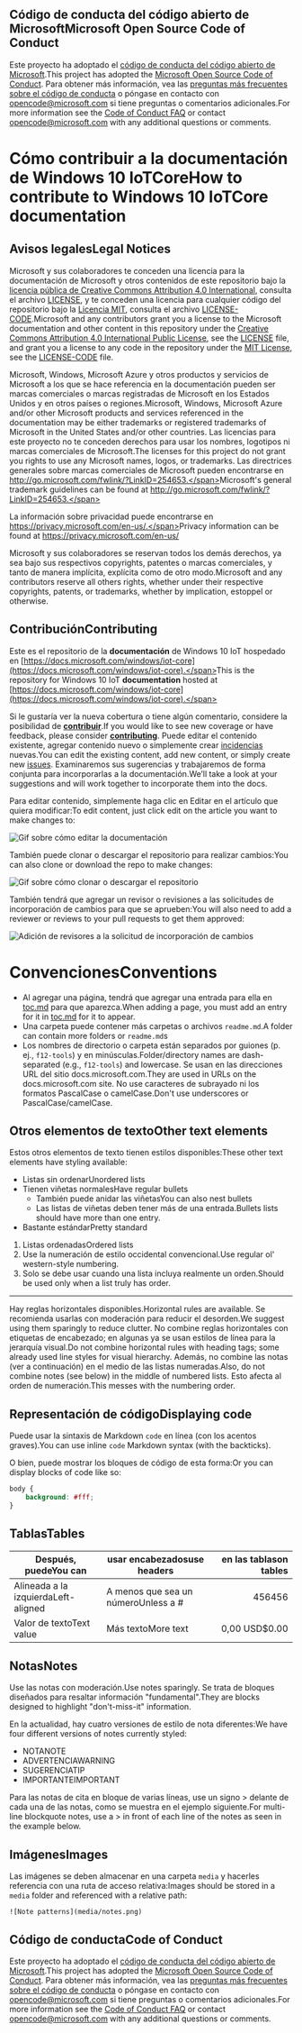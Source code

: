 ## <a name="microsoft-open-source-code-of-conduct"></a><span data-ttu-id="9b90e-101">Código de conducta del código abierto de Microsoft</span><span class="sxs-lookup"><span data-stu-id="9b90e-101">Microsoft Open Source Code of Conduct</span></span>

<span data-ttu-id="9b90e-102">Este proyecto ha adoptado el [código de conducta del código abierto de Microsoft](https://opensource.microsoft.com/codeofconduct/).</span><span class="sxs-lookup"><span data-stu-id="9b90e-102">This project has adopted the [Microsoft Open Source Code of Conduct](https://opensource.microsoft.com/codeofconduct/).</span></span>
<span data-ttu-id="9b90e-103">Para obtener más información, vea las [preguntas más frecuentes sobre el código de conducta](https://opensource.microsoft.com/codeofconduct/faq/) o póngase en contacto con [opencode@microsoft.com](mailto:opencode@microsoft.com) si tiene preguntas o comentarios adicionales.</span><span class="sxs-lookup"><span data-stu-id="9b90e-103">For more information see the [Code of Conduct FAQ](https://opensource.microsoft.com/codeofconduct/faq/) or contact [opencode@microsoft.com](mailto:opencode@microsoft.com) with any additional questions or comments.</span></span>

# <a name="how-to-contribute-to-windows-10-iotcore-documentation"></a><span data-ttu-id="9b90e-104">Cómo contribuir a la documentación de Windows 10 IoTCore</span><span class="sxs-lookup"><span data-stu-id="9b90e-104">How to contribute to Windows 10 IoTCore documentation</span></span>

## <a name="legal-notices"></a><span data-ttu-id="9b90e-105">Avisos legales</span><span class="sxs-lookup"><span data-stu-id="9b90e-105">Legal Notices</span></span>
<span data-ttu-id="9b90e-106">Microsoft y sus colaboradores te conceden una licencia para la documentación de Microsoft y otros contenidos de este repositorio bajo la [licencia pública de Creative Commons Attribution 4.0 International](https://creativecommons.org/licenses/by/4.0/legalcode), consulta el archivo [LICENSE](LICENSE), y te conceden una licencia para cualquier código del repositorio bajo la [Licencia MIT](https://opensource.org/licenses/MIT), consulta el archivo [LICENSE-CODE](LICENSE-CODE).</span><span class="sxs-lookup"><span data-stu-id="9b90e-106">Microsoft and any contributors grant you a license to the Microsoft documentation and other content in this repository under the [Creative Commons Attribution 4.0 International Public License](https://creativecommons.org/licenses/by/4.0/legalcode), see the [LICENSE](LICENSE) file, and grant you a license to any code in the repository under the [MIT License](https://opensource.org/licenses/MIT), see the [LICENSE-CODE](LICENSE-CODE) file.</span></span>

<span data-ttu-id="9b90e-107">Microsoft, Windows, Microsoft Azure y otros productos y servicios de Microsoft a los que se hace referencia en la documentación pueden ser marcas comerciales o marcas registradas de Microsoft en los Estados Unidos y en otros países o regiones.</span><span class="sxs-lookup"><span data-stu-id="9b90e-107">Microsoft, Windows, Microsoft Azure and/or other Microsoft products and services referenced in the documentation may be either trademarks or registered trademarks of Microsoft in the United States and/or other countries.</span></span>
<span data-ttu-id="9b90e-108">Las licencias para este proyecto no te conceden derechos para usar los nombres, logotipos ni marcas comerciales de Microsoft.</span><span class="sxs-lookup"><span data-stu-id="9b90e-108">The licenses for this project do not grant you rights to use any Microsoft names, logos, or trademarks.</span></span>
<span data-ttu-id="9b90e-109">Las directrices generales sobre marcas comerciales de Microsoft pueden encontrarse en http://go.microsoft.com/fwlink/?LinkID=254653.</span><span class="sxs-lookup"><span data-stu-id="9b90e-109">Microsoft's general trademark guidelines can be found at http://go.microsoft.com/fwlink/?LinkID=254653.</span></span>

<span data-ttu-id="9b90e-110">La información sobre privacidad puede encontrarse en https://privacy.microsoft.com/en-us/.</span><span class="sxs-lookup"><span data-stu-id="9b90e-110">Privacy information can be found at https://privacy.microsoft.com/en-us/</span></span>

<span data-ttu-id="9b90e-111">Microsoft y sus colaboradores se reservan todos los demás derechos, ya sea bajo sus respectivos copyrights, patentes o marcas comerciales, y tanto de manera implícita, explícita como de otro modo.</span><span class="sxs-lookup"><span data-stu-id="9b90e-111">Microsoft and any contributors reserve all others rights, whether under their respective copyrights, patents, or trademarks, whether by implication, estoppel or otherwise.</span></span>

## <a name="contributing"></a><span data-ttu-id="9b90e-112">Contribución</span><span class="sxs-lookup"><span data-stu-id="9b90e-112">Contributing</span></span>

<span data-ttu-id="9b90e-113">Este es el repositorio de la **documentación** de Windows 10 IoT hospedado en [https://docs.microsoft.com/windows/iot-core](https://docs.microsoft.com/windows/iot-core).</span><span class="sxs-lookup"><span data-stu-id="9b90e-113">This is the repository for Windows 10 IoT **documentation** hosted at [https://docs.microsoft.com/windows/iot-core](https://docs.microsoft.com/windows/iot-core).</span></span>

<span data-ttu-id="9b90e-114">Si le gustaría ver la nueva cobertura o tiene algún comentario, considere la posibilidad de [**contribuir**](/CONTRIBUTING.md).</span><span class="sxs-lookup"><span data-stu-id="9b90e-114">If you would like to see new coverage or have feedback, please consider [**contributing**](/CONTRIBUTING.md).</span></span>  <span data-ttu-id="9b90e-115">Puede editar el contenido existente, agregar contenido nuevo o simplemente crear [incidencias](https://github.com/MicrosoftDocs/windows-iotcore-docs/issues) nuevas.</span><span class="sxs-lookup"><span data-stu-id="9b90e-115">You can edit the existing content, add new content, or simply create new [issues](https://github.com/MicrosoftDocs/windows-iotcore-docs/issues).</span></span> <span data-ttu-id="9b90e-116">Examinaremos sus sugerencias y trabajaremos de forma conjunta para incorporarlas a la documentación.</span><span class="sxs-lookup"><span data-stu-id="9b90e-116">We’ll take a look at your suggestions and will work together to incorporate them into the docs.</span></span>

<span data-ttu-id="9b90e-117">Para editar contenido, simplemente haga clic en Editar en el artículo que quiera modificar:</span><span class="sxs-lookup"><span data-stu-id="9b90e-117">To edit content, just click edit on the article you want to make changes to:</span></span>

![Gif sobre cómo editar la documentación](windows-iotcore/media/edit-doc.gif)


<span data-ttu-id="9b90e-119">También puede clonar o descargar el repositorio para realizar cambios:</span><span class="sxs-lookup"><span data-stu-id="9b90e-119">You can also clone or download the repo to make changes:</span></span>

![Gif sobre cómo clonar o descargar el repositorio](windows-iotcore/media/download-repo.gif)

<span data-ttu-id="9b90e-121">También tendrá que agregar un revisor o revisiones a las solicitudes de incorporación de cambios para que se aprueben:</span><span class="sxs-lookup"><span data-stu-id="9b90e-121">You will also need to add a reviewer or reviews to your pull requests to get them approved:</span></span>

![Adición de revisores a la solicitud de incorporación de cambios](windows-iotcore/media/reviewers.gif)

# <a name="conventions"></a><span data-ttu-id="9b90e-123">Convenciones</span><span class="sxs-lookup"><span data-stu-id="9b90e-123">Conventions</span></span>
  - <span data-ttu-id="9b90e-124">Al agregar una página, tendrá que agregar una entrada para ella en [toc.md](windows-iotcore/TOC.md) para que aparezca.</span><span class="sxs-lookup"><span data-stu-id="9b90e-124">When adding a page, you must add an entry for it in [toc.md](windows-iotcore/TOC.md) for it to appear.</span></span>
  - <span data-ttu-id="9b90e-125">Una carpeta puede contener más carpetas o archivos `readme.md`.</span><span class="sxs-lookup"><span data-stu-id="9b90e-125">A folder can contain more folders or `readme.md`s</span></span>
  - <span data-ttu-id="9b90e-126">Los nombres de directorio o carpeta están separados por guiones (p. ej., `f12-tools`) y en minúsculas.</span><span class="sxs-lookup"><span data-stu-id="9b90e-126">Folder/directory names are dash-separated (e.g., `f12-tools`) and lowercase.</span></span> <span data-ttu-id="9b90e-127">Se usan en las direcciones URL del sitio docs.microsoft.com.</span><span class="sxs-lookup"><span data-stu-id="9b90e-127">They are used in URLs on the docs.microsoft.com site.</span></span> <span data-ttu-id="9b90e-128">No use caracteres de subrayado ni los formatos PascalCase o camelCase.</span><span class="sxs-lookup"><span data-stu-id="9b90e-128">Don't use underscores or PascalCase/camelCase.</span></span>


## <a name="other-text-elements"></a><span data-ttu-id="9b90e-129">Otros elementos de texto</span><span class="sxs-lookup"><span data-stu-id="9b90e-129">Other text elements</span></span>

<span data-ttu-id="9b90e-130">Estos otros elementos de texto tienen estilos disponibles:</span><span class="sxs-lookup"><span data-stu-id="9b90e-130">These other text elements have styling available:</span></span>

* <span data-ttu-id="9b90e-131">Listas sin ordenar</span><span class="sxs-lookup"><span data-stu-id="9b90e-131">Unordered lists</span></span>
* <span data-ttu-id="9b90e-132">Tienen viñetas normales</span><span class="sxs-lookup"><span data-stu-id="9b90e-132">Have regular bullets</span></span>
   * <span data-ttu-id="9b90e-133">También puede anidar las viñetas</span><span class="sxs-lookup"><span data-stu-id="9b90e-133">You can also nest bullets</span></span>
   * <span data-ttu-id="9b90e-134">Las listas de viñetas deben tener más de una entrada.</span><span class="sxs-lookup"><span data-stu-id="9b90e-134">Bullets lists should have more than one entry.</span></span>
* <span data-ttu-id="9b90e-135">Bastante estándar</span><span class="sxs-lookup"><span data-stu-id="9b90e-135">Pretty standard</span></span>

1. <span data-ttu-id="9b90e-136">Listas ordenadas</span><span class="sxs-lookup"><span data-stu-id="9b90e-136">Ordered lists</span></span>
2. <span data-ttu-id="9b90e-137">Use la numeración de estilo occidental convencional.</span><span class="sxs-lookup"><span data-stu-id="9b90e-137">Use regular ol' western-style numbering.</span></span>
3. <span data-ttu-id="9b90e-138">Solo se debe usar cuando una lista incluya realmente un orden.</span><span class="sxs-lookup"><span data-stu-id="9b90e-138">Should be used only when a list truly has order.</span></span>

_________________________

<span data-ttu-id="9b90e-139">Hay reglas horizontales disponibles.</span><span class="sxs-lookup"><span data-stu-id="9b90e-139">Horizontal rules are available.</span></span> <span data-ttu-id="9b90e-140">Se recomienda usarlas con moderación para reducir el desorden.</span><span class="sxs-lookup"><span data-stu-id="9b90e-140">We suggest using them sparingly to reduce clutter.</span></span>
<span data-ttu-id="9b90e-141">No combine reglas horizontales con etiquetas de encabezado; en algunas ya se usan estilos de línea para la jerarquía visual.</span><span class="sxs-lookup"><span data-stu-id="9b90e-141">Do not combine horizontal rules with heading tags; some already used line styles for visual hierarchy.</span></span>
<span data-ttu-id="9b90e-142">Además, no combine las notas (ver a continuación) en el medio de las listas numeradas.</span><span class="sxs-lookup"><span data-stu-id="9b90e-142">Also, do not combine notes (see below) in the middle of numbered lists.</span></span> <span data-ttu-id="9b90e-143">Esto afecta al orden de numeración.</span><span class="sxs-lookup"><span data-stu-id="9b90e-143">This messes with the numbering order.</span></span>

## <a name="displaying-code"></a><span data-ttu-id="9b90e-144">Representación de código</span><span class="sxs-lookup"><span data-stu-id="9b90e-144">Displaying code</span></span>

<span data-ttu-id="9b90e-145">Puede usar la sintaxis de Markdown `code` en línea (con los acentos graves).</span><span class="sxs-lookup"><span data-stu-id="9b90e-145">You can use inline `code` Markdown syntax (with the backticks).</span></span>

<span data-ttu-id="9b90e-146">O bien, puede mostrar los bloques de código de esta forma:</span><span class="sxs-lookup"><span data-stu-id="9b90e-146">Or you can display blocks of code like so:</span></span>

```css
body {
    background: #fff;
}
```

## <a name="tables"></a><span data-ttu-id="9b90e-147">Tablas</span><span class="sxs-lookup"><span data-stu-id="9b90e-147">Tables</span></span>

| <span data-ttu-id="9b90e-148">Después, puede</span><span class="sxs-lookup"><span data-stu-id="9b90e-148">You can</span></span>     | <span data-ttu-id="9b90e-149">usar encabezados</span><span class="sxs-lookup"><span data-stu-id="9b90e-149">use headers</span></span> | <span data-ttu-id="9b90e-150">en las tablas</span><span class="sxs-lookup"><span data-stu-id="9b90e-150">on tables</span></span>    |
|-------------|-------------|-------------:|
| <span data-ttu-id="9b90e-151">Alineada a la izquierda</span><span class="sxs-lookup"><span data-stu-id="9b90e-151">Left-aligned</span></span>| <span data-ttu-id="9b90e-152">A menos que sea un número</span><span class="sxs-lookup"><span data-stu-id="9b90e-152">Unless a #</span></span>  | <span data-ttu-id="9b90e-153">456</span><span class="sxs-lookup"><span data-stu-id="9b90e-153">456</span></span>          |
| <span data-ttu-id="9b90e-154">Valor de texto</span><span class="sxs-lookup"><span data-stu-id="9b90e-154">Text value</span></span>  | <span data-ttu-id="9b90e-155">Más texto</span><span class="sxs-lookup"><span data-stu-id="9b90e-155">More text</span></span>   | <span data-ttu-id="9b90e-156">0,00 USD</span><span class="sxs-lookup"><span data-stu-id="9b90e-156">$0.00</span></span>        |

## <a name="notes"></a><span data-ttu-id="9b90e-157">Notas</span><span class="sxs-lookup"><span data-stu-id="9b90e-157">Notes</span></span>

<span data-ttu-id="9b90e-158">Use las notas con moderación.</span><span class="sxs-lookup"><span data-stu-id="9b90e-158">Use notes sparingly.</span></span> <span data-ttu-id="9b90e-159">Se trata de bloques diseñados para resaltar información "fundamental".</span><span class="sxs-lookup"><span data-stu-id="9b90e-159">They are blocks designed to highlight "don't-miss-it" information.</span></span>

<span data-ttu-id="9b90e-160">En la actualidad, hay cuatro versiones de estilo de nota diferentes:</span><span class="sxs-lookup"><span data-stu-id="9b90e-160">We have four different versions of notes currently styled:</span></span>
- <span data-ttu-id="9b90e-161">NOTA</span><span class="sxs-lookup"><span data-stu-id="9b90e-161">NOTE</span></span>
- <span data-ttu-id="9b90e-162">ADVERTENCIA</span><span class="sxs-lookup"><span data-stu-id="9b90e-162">WARNING</span></span>
- <span data-ttu-id="9b90e-163">SUGERENCIA</span><span class="sxs-lookup"><span data-stu-id="9b90e-163">TIP</span></span>
- <span data-ttu-id="9b90e-164">IMPORTANTE</span><span class="sxs-lookup"><span data-stu-id="9b90e-164">IMPORTANT</span></span>


<span data-ttu-id="9b90e-165">Para las notas de cita en bloque de varias líneas, use un signo > delante de cada una de las notas, como se muestra en el ejemplo siguiente.</span><span class="sxs-lookup"><span data-stu-id="9b90e-165">For multi-line blockquote notes, use a > in front of each line of the notes as seen in the example below.</span></span>

## <a name="images"></a><span data-ttu-id="9b90e-166">Imágenes</span><span class="sxs-lookup"><span data-stu-id="9b90e-166">Images</span></span>

<span data-ttu-id="9b90e-167">Las imágenes se deben almacenar en una carpeta `media` y hacerles referencia con una ruta de acceso relativa:</span><span class="sxs-lookup"><span data-stu-id="9b90e-167">Images should be stored in a `media` folder and referenced with a relative path:</span></span>

`![Note patterns](media/notes.png)`


## <a name="code-of-conduct"></a><span data-ttu-id="9b90e-168">Código de conducta</span><span class="sxs-lookup"><span data-stu-id="9b90e-168">Code of Conduct</span></span>
<span data-ttu-id="9b90e-169">Este proyecto ha adoptado el [código de conducta del código abierto de Microsoft](https://opensource.microsoft.com/codeofconduct/).</span><span class="sxs-lookup"><span data-stu-id="9b90e-169">This project has adopted the [Microsoft Open Source Code of Conduct](https://opensource.microsoft.com/codeofconduct/).</span></span> <span data-ttu-id="9b90e-170">Para obtener más información, vea las [preguntas más frecuentes sobre el código de conducta](https://opensource.microsoft.com/codeofconduct/faq/) o póngase en contacto con [opencode@microsoft.com](mailto:opencode@microsoft.com) si tiene preguntas o comentarios adicionales.</span><span class="sxs-lookup"><span data-stu-id="9b90e-170">For more information see the [Code of Conduct FAQ](https://opensource.microsoft.com/codeofconduct/faq/) or contact [opencode@microsoft.com](mailto:opencode@microsoft.com) with any additional questions or comments.</span></span>
